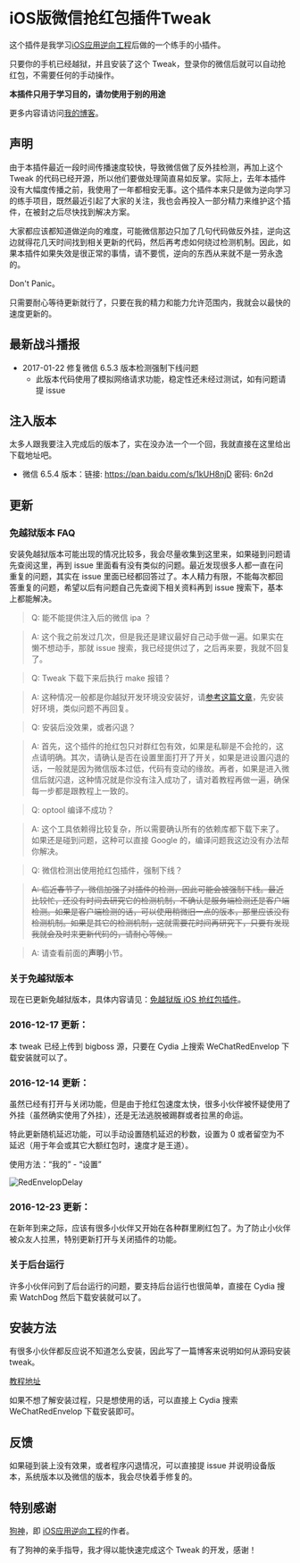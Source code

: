 # iOS版微信抢红包插件Tweak

这个插件是我学习[iOS应用逆向工程](https://www.amazon.cn/gp/product/B00VFDVY7E/ref=as_li_tf_tl?ie=UTF8&camp=536&creative=3200&creativeASIN=B00VFDVY7E&linkCode=as2&tag=buginux-23)后做的一个练手的小插件。

只要你的手机已经越狱，并且安装了这个 Tweak，登录你的微信后就可以自动抢红包，不需要任何的手动操作。

**本插件只用于学习目的，请勿使用于别的用途**

更多内容请访问[我的博客](http://www.swiftyper.com)。

## 声明

由于本插件最近一段时间传播速度较快，导致微信做了反外挂检测，再加上这个 Tweak 的代码已经开源，所以他们要做处理简直易如反掌。实际上，去年本插件没有大幅度传播之前，我使用了一年都相安无事。这个插件本来只是做为逆向学习的练手项目，既然最近引起了大家的关注，我也会再投入一部分精力来维护这个插件，在被封之后尽快找到解决方案。

大家都应该都知道做逆向的难度，可能微信那边只加了几句代码做反外挂，逆向这边就得花几天时间找到相关更新的代码，然后再考虑如何绕过检测机制。因此，如果本插件如果失效是很正常的事情，请不要慌，逆向的东西从来就不是一劳永逸的。

Don't Panic。

只需要耐心等待更新就行了，只要在我的精力和能力允许范围内，我就会以最快的速度更新的。

## 最新战斗播报

* 2017-01-22 修复微信 6.5.3 版本检测强制下线问题
  * 此版本代码使用了模拟网络请求功能，稳定性还未经过测试，如有问题请提 issue
  
## 注入版本

太多人跟我要注入完成后的版本了，实在没办法一个一个回，我就直接在这里给出下载地址吧。

* 微信 6.5.4 版本：链接: https://pan.baidu.com/s/1kUH8njD 密码: 6n2d
 
## 更新

### 免越狱版本 FAQ

安装免越狱版本可能出现的情况比较多，我会尽量收集到这里来，如果碰到问题请先查阅这里，再到 issue 里面看有没有类似的问题。最近发现很多人都一直在问重复的问题，其实在 issue 里面已经都回答过了。本人精力有限，不能每次都回答重复的问题，希望以后有问题自己先查阅下相关资料再到 issue 搜索下，基本上都能解决。

> Q: 能不能提供注入后的微信 ipa ？

> A: 这个我之前发过几次，但是我还是建议最好自己动手做一遍。如果实在懒不想动手，那就 issue 搜索，我已经提供过了，之后再来要，我就不回复了。

> Q: Tweak 下载下来后执行 make 报错？

> A: 这种情况一般都是你越狱开发环境没安装好，请[参考这篇文章](http://www.swiftyper.com/2016/01/25/ios-tweak-install-guide/)，先安装好环境，类似问题不再回复。

> Q: 安装后没效果，或者闪退？

> A: 首先，这个插件的抢红包只对群红包有效，如果是私聊是不会抢的，这点请明确。其次，请确认是否在设置里面打开了开关，如果是进设置闪退的话，一般就是因为微信版本过低，代码有变动的缘故。再者，如果是进入微信后就闪退，这种情况就是你没有注入成功了，请对着教程再做一遍，确保每一步都是跟教程上一致的。

> Q: optool 编译不成功？

> A: 这个工具依赖得比较复杂，所以需要确认所有的依赖库都下载下来了。如果还是碰到问题，这种可以直接 Google 的，编译问题我这边没有办法帮你解决。

> Q: 微信检测出使用抢红包插件，强制下线？

> ~~A: 临近春节了，微信加强了对插件的检测，因此可能会被强制下线。最近比较忙，还没有时间去研究它的检测机制，不确认是服务端检测还是客户端检测。如果是客户端检测的话，可以使用稍微旧一点的版本，那里应该没有检测机制。如果是其它的检测机制，这就需要花时间再研究下，只要有发现我就会及时来更新代码的，请耐心等候。~~

> A: 请查看前面的**声明**小节。

### 关于免越狱版本

现在已更新免越狱版本，具体内容请见：[免越狱版 iOS 抢红包插件](http://www.swiftyper.com/2016/12/26/wechat-redenvelop-tweak-for-non-jailbroken-iphone)。

### 2016-12-17 更新：

本 tweak 已经上传到 bigboss 源，只要在 Cydia 上搜索 WeChatRedEnvelop 下载安装就可以了。

### 2016-12-14 更新：

虽然已经有打开与关闭功能，但是由于抢红包速度太快，很多小伙伴被怀疑使用了外挂（虽然确实使用了外挂），还是无法逃脱被踢群或者拉黑的命运。

特此更新随机延迟功能，可以手动设置随机延迟的秒数，设置为 0 或者留空为不延迟（用于年会或其它大额红包时，速度才是王道）。

使用方法：“我的” - “设置”

![RedEnvelopDelay](./ScreenShots/RedEnvelopDelayNew.png)

### 2016-12-23 更新：

在新年到来之际，应该有很多小伙伴又开始在各种群里刷红包了。为了防止小伙伴被众友人拉黑，特别更新打开与关闭插件的功能。

### 关于后台运行

许多小伙伴问到了后台运行的问题，要支持后台运行也很简单，直接在 Cydia 搜索 WatchDog 然后下载安装就可以了。


## 安装方法

有很多小伙伴都反应说不知道怎么安装，因此写了一篇博客来说明如何从源码安装 tweak。

[教程地址](http://www.swiftyper.com/2016/01/25/ios-tweak-install-guide/)

如果不想了解安装过程，只是想使用的话，可以直接上 Cydia 搜索 WeChatRedEnvelop 下载安装即可。

## 反馈

如果碰到装上没有效果，或者程序闪退情况，可以直接提 issue 并说明设备版本，系统版本以及微信的版本，我会尽快着手修复的。

## 特别感谢

[狗神](https://github.com/iosre)，即 [iOS应用逆向工程](https://www.amazon.cn/gp/product/B00VFDVY7E/ref=as_li_tf_tl?ie=UTF8&camp=536&creative=3200&creativeASIN=B00VFDVY7E&linkCode=as2&tag=buginux-23)的作者。

有了狗神的亲手指导，我才得以能快速完成这个 Tweak 的开发，感谢！


